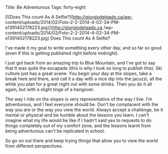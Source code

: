 Title: Be Adventurous
Tags: forty-eight

[![Does This count As A Selfie?](http://giorgiodelgado.ca/wp-
content/uploads/2014/02/Foto-2-2-2014-4-02-34-PM-e1391402178223.jpg)](http://giorgiodelgado.ca
/wp-content/uploads/2014/02/Foto-2-2-2014-4-02-34-PM-e1391402178223.jpg) Does
This count As A Selfie?



I've made it my goal to write something every other day, and so far so good
(even if this is getting published right before midnight).



I just got back from an amazing trip to Blue Mountain, and I've got to say
that It was quite the escapade (this is why I took so long to publish this).
Ski culture just has a great scene. You begin your day at the slopes, take a
break here and there, and call it a day with a nice dip into the jacuzzi, all
the while you plan for a great night out with some drinks. Then you do it all
again, but with a slight tinge of a hangover.



The way I ride on the slopes is very representative of the way I live. I'm
adventurous, and I feel everyone should be. Don't be complacent with the way
you are or the way you view the world. Always accept a challenge, be it mental
or physical and be humble about the lessons you learn. I can't imagine what my
life would be like if I hadn't said yes to requests to do things completely
out of my comfort zone, and the lessons learnt from being adventurous can't be
replicated in school.



So go on out there and keep trying things that allow you to view the world
from different perspectives.





